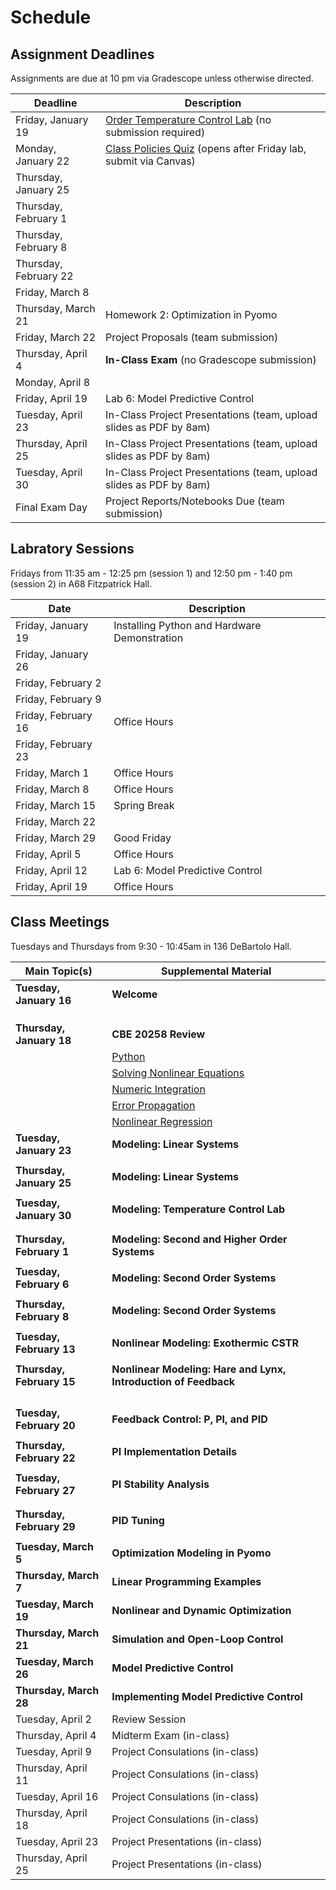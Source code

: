 # Schedule

## Assignment Deadlines

Assignments are due at 10 pm via Gradescope unless otherwise directed.

| Deadline    | Description |
| ----------- | ----------- |
| Friday, January 19 | [Order Temperature Control Lab](https://www.amazon.com/TCLab-Temperature-Control-Lab/dp/B07GMFWMRY) (no submission required) |
| Monday, January 22 | [Class Policies Quiz](https://canvas.nd.edu/courses/82955/quizzes/48657) (opens after Friday lab, submit via Canvas) |
| Thursday, January 25 | [](./assignments/Homework-1.ipynb) |
| Thursday, February 1 | [](./assignments/Lab-1-Step-Testing.ipynb) |
| Thursday, February 8 | [](./assignments/Lab-2-Relay-Control.ipynb) |
| Thursday, February 22 | [](./assignments/Lab-3-Model-Identification.ipynb) |
| Friday, March 8 | [](./assignments/Lab-4-PI-Control.ipynb) |
| Thursday, March 21| Homework 2: Optimization in Pyomo |
| Friday, March 22 | Project Proposals (team submission) |
| Thursday, April 4 | **In-Class Exam** (no Gradescope submission) |
| Monday, April 8 | [](./assignments/Lab-5-Open-Loop-Optimization.ipynb) |
| Friday, April 19 | Lab 6: Model Predictive Control |
| Tuesday, April 23 | In-Class Project Presentations (team, upload slides as PDF by 8am) |
| Thursday, April 25 | In-Class Project Presentations (team, upload slides as PDF by 8am) |
| Tuesday, April 30 | In-Class Project Presentations (team, upload slides as PDF by 8am) |
| Final Exam Day | Project Reports/Notebooks Due (team submission) |

## Labratory Sessions

Fridays from 11:35 am - 12:25 pm (session 1) and 12:50 pm - 1:40 pm (session 2) in A68 Fitzpatrick Hall.

| Date     | Description |
| ----------- | ----------- |
| Friday, January 19 | Installing Python and Hardware Demonstration |
| Friday, January 26 | [](./assignments/Lab-1-Step-Testing.ipynb) |
| Friday, February 2 | [](./assignments/Lab-2-Relay-Control.ipynb) |
| Friday, February 9 | [](./assignments/Lab-3-Model-Identification.ipynb)
| Friday, February 16 | Office Hours |
| Friday, February 23 | [](./assignments/Lab-4-PI-Control.ipynb)
| Friday, March 1 | Office Hours |
| Friday, March 8 | Office Hours |
| Friday, March 15 | Spring Break |
| Friday, March 22 | [](./assignments/Lab-5-Open-Loop-Optimization.ipynb) |
| Friday, March 29 | Good Friday |
| Friday, April 5 | Office Hours |
| Friday, April 12 | Lab 6: Model Predictive Control |
| Friday, April 19 | Office Hours |

## Class Meetings

Tuesdays and Thursdays from 9:30 - 10:45am in 136 DeBartolo Hall.

| Main Topic(s) | Supplemental Material |
| ----------- | ----------- |
| **Tuesday, January 16** | **Welcome** |
| [](./notebooks/01.00-What-is-Process-Control.md) | [](./Schedule.md) |
| [](./notebooks/01.01-What-is-Feedback.ipynb) | [](./Syllabus.md) |
| [](./notebooks/01.02-Elements-of-Feedback-Control.ipynb) | [](./python/A.00-Python-Tutorials.md) |
| **Thursday, January 18** | **CBE 20258 Review** |
| [](./assignments/Homework-1.ipynb) | [Python](https://ndcbe.github.io/data-and-computing/notebooks/01/Python-Primer.html) |
| | [Solving Nonlinear Equations](https://ndcbe.github.io/data-and-computing/notebooks/06/nonlinear_systems.html) |
| | [Numeric Integration](https://ndcbe.github.io/data-and-computing/notebooks/07/integration.html) |
| | [Error Propagation](https://ndcbe.github.io/data-and-computing/notebooks/12/uncertainty.html) |
| | [Nonlinear Regression](https://ndcbe.github.io/data-and-computing/notebooks/15/advanced_regression.html) |
| **Tuesday, January 23** | **Modeling: Linear Systems** |
| [](./notebooks/02.01-One-Compartment-Pharmacokinetics.ipynb) | |
| **Thursday, January 25** | **Modeling: Linear Systems** |
| [](./notebooks/02.02-Properties-of-Scalar-First-Order-Linear-Systems.ipynb) | |
| **Tuesday, January 30** | **Modeling: Temperature Control Lab** |
| [](./notebooks/02.03-First-Order-Model-for-a-Single-Heater.ipynb) | [](./tclab/04.01-Relay-Control.ipynb) |
[](./notebooks/02.04-Fitting-a-Model-to-Data.ipynb) |
| **Thursday, February 1** | **Modeling: Second and Higher Order Systems** |
| [](./notebooks/02.05-Second-Order.ipynb) | [](./notebooks/02.04-Fitting-a-Model-to-Data.ipynb) |
| **Tuesday, February 6** | **Modeling: Second Order Systems** |
| [](./notebooks/02-spring-mass-damper.ipynb) | |
| **Thursday, February 8** | **Modeling: Second Order Systems** |
| [](./notebooks/02-spring-mass-damper.ipynb) | [](./assignments/Lab-3-Model-Identification.ipynb) |
| **Tuesday, February 13** | **Nonlinear Modeling: Exothermic CSTR** |
| [](./notebooks/02.07-Exothermic-CSTR.ipynb) |  |
| **Thursday, February 15** | **Nonlinear Modeling: Hare and Lynx, Introduction of Feedback**|
| [](./notebooks/02.08-Hare-and-Lynx.ipynb) | [](./notebooks/02.09-Study-Guide.ipynb) |
| [](./notebooks/03.00-Feedback-Control.md) | [](./notebooks/03.03-Setpoints-Thermal-Cycler.ipynb) |
| [](./notebooks/03.01-Case-Study-Thermal-Cycling-PCR.ipynb) | [](./notebooks/03.04-Relay-Control.ipynb) |
| [](./notebooks/03.02-Setpoints.ipynb) | [](./notebooks/03.05-Implementing-Controllers.ipynb) |
| **Tuesday, February 20** | **Feedback Control: P, PI, and PID** |
| [](./notebooks/03.06-Proportional-Integral-Control.ipynb) | |
| **Thursday, February 22** | **PI Implementation Details** |
| [](./notebooks/03.07-Integral-Windup-and-Bumpless-Transfer.ipynb) | |
| **Tuesday, February 27** | **PI Stability Analysis** |
| [](./notebooks/03.08-P-Controller-Analysis.ipynb) |
| [](./notebooks/03.09-PI-Controller-Analysis.ipynb) |
| **Thursday, February 29** | **PID Tuning** |
| [](./notebooks/03.10-Controller-Tuning.ipynb) | |
| **Tuesday, March 5** | **Optimization Modeling in Pyomo** |
| **Thursday, March 7** | **Linear Programming Examples** |
| **Tuesday, March 19** | **Nonlinear and Dynamic Optimization** |
| **Thursday, March 21** | **Simulation and Open-Loop Control** |
| **Tuesday, March 26** | **Model Predictive Control** |
| **Thursday, March 28** | **Implementing Model Predictive Control** |
| Tuesday, April 2 | Review Session |
| Thursday, April 4 | Midterm Exam (in-class) |
| Tuesday, April 9 | Project Consulations (in-class) |
| Thursday, April 11 | Project Consulations (in-class) |
| Tuesday, April 16 | Project Consulations (in-class) |
| Thursday, April 18 | Project Consulations (in-class) |
| Tuesday, April 23 | Project Presentations (in-class) |
| Thursday, April 25 | Project Presentations (in-class) |